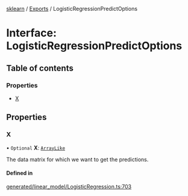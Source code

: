 [sklearn](../readme.md) / [Exports](../modules.md) / LogisticRegressionPredictOptions

# Interface: LogisticRegressionPredictOptions

## Table of contents

### Properties

- [X](LogisticRegressionPredictOptions.md#x)

## Properties

### X

• `Optional` **X**: [`ArrayLike`](../modules.md#arraylike)

The data matrix for which we want to get the predictions.

#### Defined in

[generated/linear_model/LogisticRegression.ts:703](https://github.com/transitive-bullshit/scikit-learn-ts/blob/367336a/packages/sklearn/src/generated/linear_model/LogisticRegression.ts#L703)
